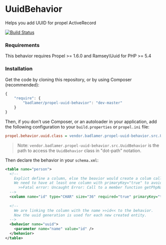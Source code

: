 UuidBehavior
============

Helps you add UUID for propel ActiveRecord

[![Build Status](https://travis-ci.org/badlamer/UuidBehavior.png)](https://travis-ci.org/badlamer/UuidBehavior)


### Requirements

This behavior requires Propel >= 1.6.0 and Ramsey\Uuid for PHP >= 5.4

### Installation

Get the code by cloning this repository, or by using Composer (recommended):

```javascript
{
    "require": {
        "badlamer/propel-uuid-behavior": "dev-master"
    }
}
```

Then, if you don't use Composer, or an autoloader in your application, add the
following configuration to your `build.properties` or `propel.ini` file:

```ini
propel.behavior.uuid.class = vendor.badlamer.propel-uuid-behavior.src.UuidBehavior
```

> Note: `vendor.badlamer.propel-uuid-behavior.src.UuidBehavior` is the path to access the `UuidBehavior` class in "dot-path" notation.


Then declare the behavior in your `schema.xml`:

```xml
<table name="person">
  <!--
    Explict define a column, else the beavior would create a colum called "uuid".
    We need to have at least one column with primaryKey="true" to avoid the error:
      >>Fatal error: Uncaught Error: Call to a member function getPhpName() on null in [...] vendor/propel/propel1/generator/lib/builder/om/QueryBuilder.php:478<<
  -->
  <column name="id" type="CHAR" size="36" required="true" primaryKey="true" />
 
  <!--
    We are linking the column with the name >>id<< to the behavior.
    Now the uuid generation is used for each new created entity.
  -->
  <behavior name="uuid">
    <parameter name="name" value="id" />
  </behavior>
</table>
```
